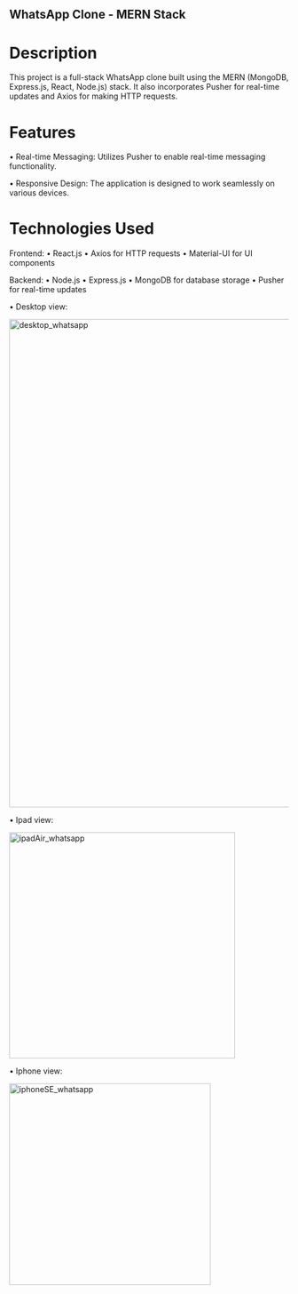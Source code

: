 ## WhatsApp Clone - MERN Stack


# Description

This project is a full-stack WhatsApp clone built using the MERN (MongoDB, Express.js, React, Node.js) stack. It also incorporates Pusher for real-time updates and Axios for making HTTP requests.

# Features

• Real-time Messaging: Utilizes Pusher to enable real-time messaging functionality.

• Responsive Design: The application is designed to work seamlessly on various devices.

# Technologies Used

Frontend:
• React.js
• Axios for HTTP requests
• Material-UI for UI components

Backend:
• Node.js
• Express.js
• MongoDB for database storage
• Pusher for real-time updates

• Desktop view:

<img width="879" alt="desktop_whatsapp" src="https://github.com/SuyashSalvi/whatsapp-mern/assets/40499151/48427882-8f35-4bc1-bc65-dbc46c38f1a6">

• Ipad view:

<img width="407" alt="ipadAir_whatsapp" src="https://github.com/SuyashSalvi/whatsapp-mern/assets/40499151/00e52ba9-b6f7-42cd-81f1-ef7ae7e8e0e7">

• Iphone view:

<img width="363" alt="iphoneSE_whatsapp" src="https://github.com/SuyashSalvi/whatsapp-mern/assets/40499151/edae0403-2314-4430-87c8-f014ff3034fb">
